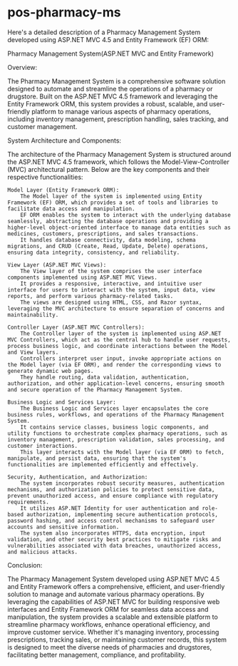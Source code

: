 # pos-pharmacy-ms

Here's a detailed description of a Pharmacy Management System developed using ASP.NET MVC 4.5 and Entity Framework (EF) ORM:

Pharmacy Management System(ASP.NET MVC and Entity Framework)

Overview:

The Pharmacy Management System is a comprehensive software solution designed to automate and streamline the operations of a pharmacy or drugstore. Built on the ASP.NET MVC 4.5 framework and leveraging the Entity Framework ORM, this system provides a robust, scalable, and user-friendly platform to manage various aspects of pharmacy operations, including inventory management, prescription handling, sales tracking, and customer management.

System Architecture and Components:

The architecture of the Pharmacy Management System is structured around the ASP.NET MVC 4.5 framework, which follows the Model-View-Controller (MVC) architectural pattern. Below are the key components and their respective functionalities:

    Model Layer (Entity Framework ORM):
        The Model layer of the system is implemented using Entity Framework (EF) ORM, which provides a set of tools and libraries to facilitate data access and manipulation.
        EF ORM enables the system to interact with the underlying database seamlessly, abstracting the database operations and providing a higher-level object-oriented interface to manage data entities such as medicines, customers, prescriptions, and sales transactions.
        It handles database connectivity, data modeling, schema migrations, and CRUD (Create, Read, Update, Delete) operations, ensuring data integrity, consistency, and reliability.

    View Layer (ASP.NET MVC Views):
        The View layer of the system comprises the user interface components implemented using ASP.NET MVC Views.
        It provides a responsive, interactive, and intuitive user interface for users to interact with the system, input data, view reports, and perform various pharmacy-related tasks.
        The views are designed using HTML, CSS, and Razor syntax, leveraging the MVC architecture to ensure separation of concerns and maintainability.

    Controller Layer (ASP.NET MVC Controllers):
        The Controller layer of the system is implemented using ASP.NET MVC Controllers, which act as the central hub to handle user requests, process business logic, and coordinate interactions between the Model and View layers.
        Controllers interpret user input, invoke appropriate actions on the Model layer (via EF ORM), and render the corresponding views to generate dynamic web pages.
        They handle routing, data validation, authentication, authorization, and other application-level concerns, ensuring smooth and secure operation of the Pharmacy Management System.

    Business Logic and Services Layer:
        The Business Logic and Services layer encapsulates the core business rules, workflows, and operations of the Pharmacy Management System.
        It contains service classes, business logic components, and utility functions to orchestrate complex pharmacy operations, such as inventory management, prescription validation, sales processing, and customer interactions.
        This layer interacts with the Model layer (via EF ORM) to fetch, manipulate, and persist data, ensuring that the system's functionalities are implemented efficiently and effectively.

    Security, Authentication, and Authorization:
        The system incorporates robust security measures, authentication mechanisms, and authorization policies to protect sensitive data, prevent unauthorized access, and ensure compliance with regulatory requirements.
        It utilizes ASP.NET Identity for user authentication and role-based authorization, implementing secure authentication protocols, password hashing, and access control mechanisms to safeguard user accounts and sensitive information.
        The system also incorporates HTTPS, data encryption, input validation, and other security best practices to mitigate risks and vulnerabilities associated with data breaches, unauthorized access, and malicious attacks.

Conclusion:

The Pharmacy Management System developed using ASP.NET MVC 4.5 and Entity Framework offers a comprehensive, efficient, and user-friendly solution to manage and automate various pharmacy operations. By leveraging the capabilities of ASP.NET MVC for building responsive web interfaces and Entity Framework ORM for seamless data access and manipulation, the system provides a scalable and extensible platform to streamline pharmacy workflows, enhance operational efficiency, and improve customer service. Whether it's managing inventory, processing prescriptions, tracking sales, or maintaining customer records, this system is designed to meet the diverse needs of pharmacies and drugstores, facilitating better management, compliance, and profitability.
